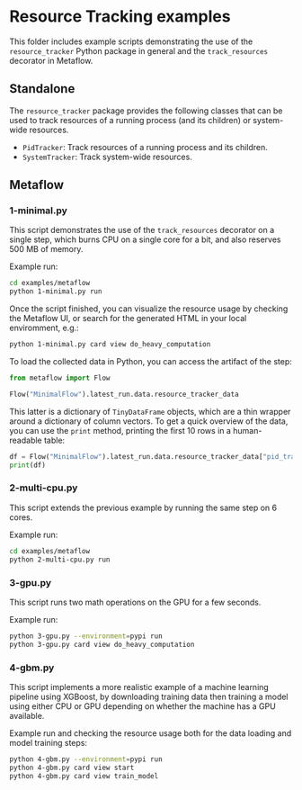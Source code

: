 # Resource Tracking examples

This folder includes example scripts demonstrating the use of the
`resource_tracker` Python package in general and the `track_resources` decorator
in Metaflow.

## Standalone

The `resource_tracker` package provides the following classes that can be used to track
resources of a running process (and its children) or system-wide resources.

* `PidTracker`: Track resources of a running process and its children.
* `SystemTracker`: Track system-wide resources.

## Metaflow

### 1-minimal.py

This script demonstrates the use of the `track_resources` decorator on a single
step, which burns CPU on a single core for a bit, and also reserves 500 MB of
memory.

Example run:

```sh
cd examples/metaflow
python 1-minimal.py run
```

Once the script finished, you can visualize the resource usage by checking the
Metaflow UI, or search for the generated HTML in your local enviromment, e.g.:

```sh
python 1-minimal.py card view do_heavy_computation
```

To load the collected data in Python, you can access the artifact of the step:

```python
from metaflow import Flow

Flow("MinimalFlow").latest_run.data.resource_tracker_data
```

This latter is a dictionary of `TinyDataFrame` objects, which are a thin wrapper
around a dictionary of column vectors. To get a quick overview of the data, you
can use the `print` method, printing the first 10 rows in a human-readable table:

```python
df = Flow("MinimalFlow").latest_run.data.resource_tracker_data["pid_tracker"]
print(df)
```

### 2-multi-cpu.py

This script extends the previous example by running the same step on 6 cores.

Example run:

```sh
cd examples/metaflow
python 2-multi-cpu.py run
```

### 3-gpu.py

This script runs two math operations on the GPU for a few seconds.

Example run:

```sh
python 3-gpu.py --environment=pypi run
python 3-gpu.py card view do_heavy_computation
```

### 4-gbm.py

This script implements a more realistic example of a machine learning pipeline
using XGBoost, by downloading training data then training a model using either
CPU or GPU depending on whether the machine has a GPU available.

Example run and checking the resource usage both for the data loading and model
training steps:

```sh
python 4-gbm.py --environment=pypi run
python 4-gbm.py card view start
python 4-gbm.py card view train_model
```
